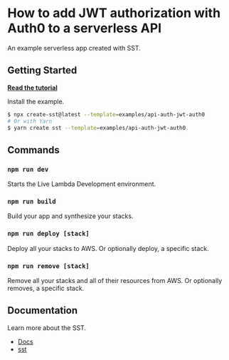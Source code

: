 # How to add JWT authorization with Auth0 to a serverless API

An example serverless app created with SST.

## Getting Started

[**Read the tutorial**](https://sst.dev/examples/how-to-add-jwt-authorization-with-auth0-to-a-serverless-api.html)

Install the example.

```bash
$ npx create-sst@latest --template=examples/api-auth-jwt-auth0
# Or with Yarn
$ yarn create sst --template=examples/api-auth-jwt-auth0
```

## Commands

### `npm run dev`

Starts the Live Lambda Development environment.

### `npm run build`

Build your app and synthesize your stacks.

### `npm run deploy [stack]`

Deploy all your stacks to AWS. Or optionally deploy, a specific stack.

### `npm run remove [stack]`

Remove all your stacks and all of their resources from AWS. Or optionally removes, a specific stack.

## Documentation

Learn more about the SST.

- [Docs](https://docs.sst.dev/)
- [sst](https://docs.sst.dev/packages/sst)
